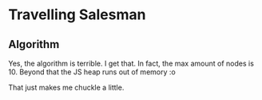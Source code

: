 # Travelling Salesman

## Algorithm
Yes, the algorithm is terrible. I get that. In fact, the max amount of nodes is 10. Beyond that the JS heap runs out of memory :o

That just makes me chuckle a little.
